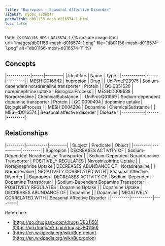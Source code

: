 ```yaml
---
title: "Bupropion - Seasonal Affective Disorder"
sidebar: mydoc_sidebar
permalink: db01156-mesh-d016574-1.html
toc: false 
---
```



Path ID: `DB01156_MESH_D016574_1`
{% include image.html url="images/db01156-mesh-d016574-1.png" file="db01156-mesh-d016574-1.png" alt="db01156-mesh-d016574-1" %}

## Concepts

|------------|------|---------|
| Identifier | Name | Type    |
|------------|------|---------|
| MESH:D016642 | bupropion | Drug |
| UniProt:P23975 | Sodium-dependent noradrenaline transporter | Protein |
| GO:0051620 | norepinephrine uptake | BiologicalProcess |
| MESH:D009638 | Noradrenaline | ChemicalSubstance |
| UniProt:Q01959 | Sodium-dependent dopamine transporter | Protein |
| GO:0090494 | dopamine uptake | BiologicalProcess |
| MESH:D004298 | Dopamine | ChemicalSubstance |
| MESH:D016574 | Seasonal affective disorder | Disease |
|------------|------|---------|

## Relationships

|---------|-----------|---------|
| Subject | Predicate | Object  |
|---------|-----------|---------|
| Bupropion | DECREASES ACTIVITY OF | Sodium-Dependent Noradrenaline Transporter |
| Sodium-Dependent Noradrenaline Transporter | POSITIVELY REGULATES | Norepinephrine Uptake |
| Norepinephrine Uptake | DECREASES ABUNDANCE OF | Noradrenaline |
| Noradrenaline | NEGATIVELY CORRELATED WITH | Seasonal Affective Disorder |
| Bupropion | DECREASES ACTIVITY OF | Sodium-Dependent Dopamine Transporter |
| Sodium-Dependent Dopamine Transporter | POSITIVELY REGULATES | Dopamine Uptake |
| Dopamine Uptake | DECREASES ABUNDANCE OF | Dopamine |
| Dopamine | NEGATIVELY CORRELATED WITH | Seasonal Affective Disorder |
|---------|-----------|---------|

Reference: 
  - [https://go.drugbank.com/drugs/DB01156](https://go.drugbank.com/drugs/DB01156)
  - [https://en.wikipedia.org/wiki/Bupropion](https://en.wikipedia.org/wiki/Bupropion)
